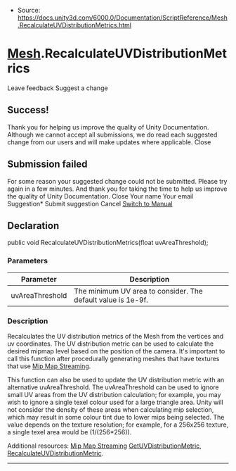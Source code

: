 * Source: https://docs.unity3d.com/6000.0/Documentation/ScriptReference/Mesh.RecalculateUVDistributionMetrics.html

#  [Mesh](https://docs.unity3d.com/6000.0/Documentation/ScriptReference/Mesh.html).RecalculateUVDistributionMetrics
Leave feedback
Suggest a change
## Success!
Thank you for helping us improve the quality of Unity Documentation. Although we cannot accept all submissions, we do read each suggested change from our users and will make updates where applicable.
Close
## Submission failed
For some reason your suggested change could not be submitted. Please <a>try again</a> in a few minutes. And thank you for taking the time to help us improve the quality of Unity Documentation.
Close
Your name Your email Suggestion* Submit suggestion
Cancel
[Switch to Manual](https://docs.unity3d.com/6000.0/Documentation/Manual/class-Mesh.html "Go to Mesh Component in the Manual")
## Declaration
public void RecalculateUVDistributionMetrics(float uvAreaThreshold); 
### Parameters
Parameter | Description  
---|---  
uvAreaThreshold | The minimum UV area to consider. The default value is 1e-9f.  
### Description
Recalculates the UV distribution metrics of the Mesh from the vertices and uv coordinates.
The UV distribution metric can be used to calculate the desired mipmap level based on the position of the camera. It's important to call this function after procedurally generating meshes that have textures that use [Mip Map Streaming](https://docs.unity3d.com/6000.0/Documentation/Manual/TextureStreaming.html).  
  
This function can also be used to update the UV distribution metric with an alternative uvAreaThreshold. The uvAreaThreshold can be used to ignore small UV areas from the UV distribution calculation; for example, you may wish to ignore a single texel colour used for a large triangle area. Unity will not consider the density of these areas when calculating mip selection, which may result in some colour tint due to lower mips being selected. The value depends on the texture resolution; for example, for a 256x256 texture, a single texel area would be (1/(256*256)).  
  
Additional resources: [Mip Map Streaming](https://docs.unity3d.com/6000.0/Documentation/Manual/TextureStreaming.html) [GetUVDistributionMetric](https://docs.unity3d.com/6000.0/Documentation/ScriptReference/Mesh.GetUVDistributionMetric.html), [RecalculateUVDistributionMetric](https://docs.unity3d.com/6000.0/Documentation/ScriptReference/Mesh.RecalculateUVDistributionMetric.html).
* * *

